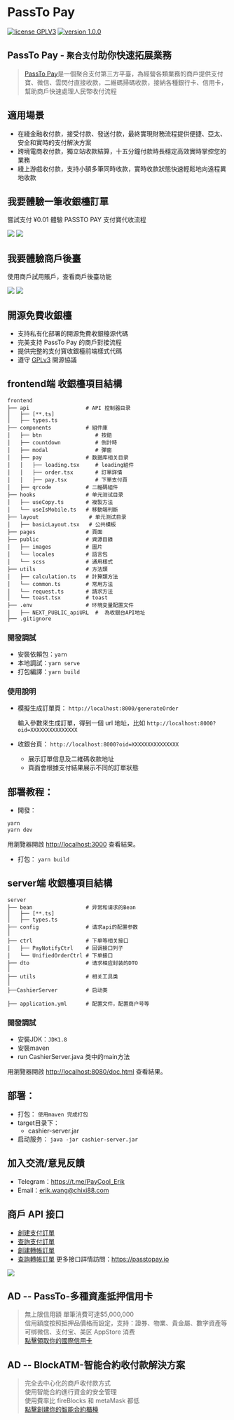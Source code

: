 # PassTo Pay

<p>
<a href="https://www.gnu.org/licenses/gpl-3.0.html"><img src="https://img.shields.io/badge/license-GPLV3-blue" alt="license GPLV3"></a>
<a href="https://github.com/assimon/dujiaoka/releases/tag/1.0.0"><img src="https://img.shields.io/badge/version-1.0.0-red" alt="version 1.0.0"></a>
</p>

## PassTo Pay - `聚合支付`助你快速拓展業務

> [PassTo Pay](https://passtopay.io)是一個聚合支付第三方平臺，為經營各類業務的商戶提供支付寶、微信、雲閃付直接收款，二維碼掃碼收款，接納各種銀行卡、信用卡，幫助商戶快速處理人民幣收付流程

## 適用場景

- 在綫金融收付款，接受付款、發送付款，最終實現財務流程提供便捷、亞太、安全和實時的支付解決方案
- 跨境電商收付款，獨立站收款結算，十五分鐘付款時長穩定高效實時掌控您的業務
- 綫上游戲收付款，支持小額多筆同時收款，實時收款狀態快速輕鬆地向遠程異地收款

## 我要體驗一筆收銀檯訂單

嘗試支付 ¥0.01 體驗 PASSTO PAY 支付寶代收流程

![][link_cashier_btn]
![][link_cashier]

## 我要體驗商戶後臺

使用商戶試用賬戶，查看商戶後臺功能

[![][link_cashier_btn]](https://mch.ylbhd.com/login?type=demo)
![][link_backend]

## 開源免費收銀檯

- 支持私有化部署的開源免費收銀檯源代碼
- 完美支持 PassTo Pay 的商戶對接流程
- 提供完整的支付寶收銀檯前端樣式代碼
- 遵守 [GPLv3](https://www.gnu.org/licenses/gpl-3.0.html) 開源協議

## frontend端 收銀檯項目結構

```
frontend
├── api                  # API 控制器目录
│   ├── [**.ts]
│   ├── types.ts
├── components           # 組件庫
│   ├── btn                 # 按鈕
│   ├── countdown           # 倒計時
│   ├── modal               # 彈窗
│   ├── pay              # 数据库相关目录
│   │   ├── loading.tsx     # loading組件
│   │   ├── order.tsx       # 訂單詳情
│   │   ├── pay.tsx         # 下單支付頁
│   ├── qrcode           # 二維碼組件
├── hooks                # 单元测试目录
│   ├── useCopy.ts       # 複製方法
│   └── useIsMobile.ts   # 移動端判斷
├── layout                # 单元测试目录
│   ├── basicLayout.tsx   # 公共模板
├── pages                # 頁面
├── public               # 資源目錄
│   ├── images           # 圖片
│   └── locales          # 語言包
│   └── scss             # 通用樣式
├── utils                # 方法類
│   ├── calculation.ts   # 計算類方法
│   └── common.ts        # 常用方法
│   └── request.ts       # 請求方法
│   └── toast.tsx        # toast
├── .env                 # 环境变量配置文件
│   ├── NEXT_PUBLIC_apiURL  #  為收銀台API地址
├── .gitignore
```

### 開發調試

- 安裝依賴包：`yarn`
- 本地調試：`yarn serve`
- 打包編譯：`yarn build`

### 使用說明

- 模擬生成訂單頁： `http://localhost:8000/generateOrder`

  輸入參數來生成訂單，得到一個 url 地址，比如 `http://localhost:8000?oid=XXXXXXXXXXXXXXX`

- 收銀台頁： `http://localhost:8000?oid=XXXXXXXXXXXXXXX`

  - 展示訂單信息及二維碼收款地址
  - 頁面會根據支付結果展示不同的訂單狀態

## 部署教程：

- 開發：

```bash
yarn
yarn dev
```

用瀏覽器開啟 [http://localhost:3000](http://localhost:3000) 查看結果。

- 打包：
  `yarn build`



## server端 收銀檯項目結構

```
server
├── bean                 # 异常和请求的Bean
│   ├── [**.ts]
│   ├── types.ts
├── config               # 请求api的配置参数
│   
├── ctrl                 # 下单等相关接口
│   ├── PayNotifyCtrl    # 回调接口列子
│   └── UnifiedOrderCtrl # 下单接口
├── dto                  # 请求相应封装的DTO
│   
├── utils                # 相关工具类
│  
├──CashierServer         # 启动类

├── application.yml      # 配置文件，配置商户号等
```

### 開發調試

- 安裝JDK：`JDK1.8`
- 安裝maven
- run CashierServer.java 类中的main方法

用瀏覽器開啟 [http://localhost:8080/doc.html](http://localhost:8080/doc.html) 查看結果。


## 部署：

- 打包：
  `使用maven 完成打包`
- target目录下：
  - cashier-server.jar
- 启动服务：
  `java -jar cashier-server.jar`


## 加入交流/意見反饋

- Telegram：https://t.me/PayCool_Erik
- Email：erik.wang@chixi88.com

## 商戶 API 接口

- [創建支付訂單](https://passtopay.io/f70d29f5231b483da80c5c21d98cb594?pvs=25)
- [查詢支付訂單](https://passtopay.io/f70d29f5231b483da80c5c21d98cb594?pvs=25)
- [創建轉帳訂單](https://passtopay.io/f70d29f5231b483da80c5c21d98cb594?pvs=25)
- [查詢轉帳訂單](https://passtopay.io/f70d29f5231b483da80c5c21d98cb594?pvs=25)
更多接口詳情訪問：https://passtopay.io

![][link_end]

## AD -- PassTo-多種資產抵押信用卡

> 無上限信用額 單筆消費可達$5,000,000  
> 信用額度按照抵押品價格而設定，支持：證券、物業、貴金屬、數字資產等  
> 可绑微信、支付宝、美区 AppStore 消费  
> [點擊領取你的國際信用卡](https://passtocredit.io/)

## AD -- BlockATM-智能合約收付款解決方案

> 完全去中心化的商戶收付款方式  
> 使用智能合約進行資金的安全管理  
> 使用費率比 fireBlocks 和 metaMask 都低  
> [點擊創建你的智能合約櫃檯](https://www.blockatm.net/)

[link_cashier]: frontend/public/screenshot/img01.png
[link_cashier_btn]: frontend/public/screenshot/btn-cashier.jpg
[link_backend]: frontend/public/screenshot/img03.png
[link_backend_btn]: frontend/public/screenshot/btn-backend.jpg
[link_end]: frontend/public/screenshot/img02.png
